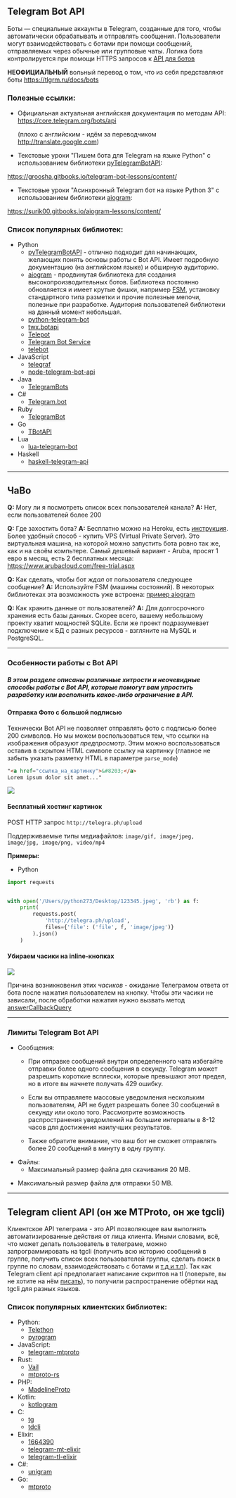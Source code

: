 ## Telegram Bot API
Боты — специальные аккаунты в Telegram, созданные для того, чтобы автоматически обрабатывать и отправлять сообщения. 
Пользователи могут взаимодействовать с ботами при помощи сообщений, отправляемых через обычные или групповые чаты. 
Логика бота контролируется при помощи HTTPS запросов к [API для ботов](https://api.telegram.org)

**НЕОФИЦИАЛЬНЫЙ** вольный перевод о том, что из себя представляют боты https://tlgrm.ru/docs/bots

### Полезные ссылки:
- Официальная актуальная английская документация по методам API: https://core.telegram.org/bots/api

  (плохо с английским - идём за переводчиком http://translate.google.com)

- Текстовые уроки "Пишем бота для Telegram на языке Python" с использованием библиотеки [pyTelegramBotAPI](https://github.com/eternnoir/pyTelegramBotAPI):

 https://groosha.gitbooks.io/telegram-bot-lessons/content/

- Текстовые уроки "Асинхронный Telegram бот на языке Python 3" с использованием библиотеки [aiogram](https://github.com/aiogram/aiogram):

 https://surik00.gitbooks.io/aiogram-lessons/content/

### Список популярных библиотек:
 + Python
   - [pyTelegramBotAPI](https://github.com/eternnoir/pyTelegramBotAPI) - отлично подходит для начинающих, желающих понять основы работы с Bot API. Имеет подробную документацию (на английском языке) и обширную аудиторию.
   - [aiogram](https://github.com/aiogram/aiogram) - продвинутая библиотека для создания высокопроизводительных ботов. Библиотека постоянно обновляется и имеет крутые фишки, например [FSM](https://ru.wikipedia.org/wiki/Конечный_автомат), установку стандартного типа разметки и прочие полезные мелочи, полезные при разработке. Аудитория пользователей библиотеки на данный момент небольшая.
   - [python-telegram-bot](https://github.com/python-telegram-bot/python-telegram-bot)
   - [twx.botapi](https://github.com/datamachine/twx.botapi)
   - [Telepot](https://github.com/nickoala/telepot)
   - [Telegram Bot Service](https://github.com/sourcesimian/txTelegramBot)
   - [telebot](https://github.com/yukuku/telebot)
 + JavaScript
   - [telegraf](https://github.com/telegraf/telegraf)
   - [node-telegram-bot-api](https://github.com/yagop/node-telegram-bot-api)
 + Java
   - [TelegramBots](https://github.com/rubenlagus/TelegramBots)
 + C#
   - [Telegram.bot](https://github.com/TelegramBots/Telegram.Bot)
 + Ruby
   - [TelegramBot](https://github.com/eljojo/telegram_bot)
 + Go
   - [TBotAPI](https://github.com/mrd0ll4r/tbotapi)
 + Lua
   - [lua-telegram-bot](https://github.com/cosmonawt/lua-telegram-bot)
 + Haskell
   - [haskell-telegram-api](https://github.com/klappvisor/haskell-telegram-api)


---

## ЧаВо

**Q:** Могу ли я посмотреть список всех пользователей канала?
**A:** Нет, если пользователей более 200


**Q:** Где захостить бота?
**A:** Бесплатно можно на Heroku, есть [инструкция](https://github.com/Kylmakalle/heroku-telegram-bot).
Более удобный способ - купить VPS \(Virtual Private Server\). Это виртуальная машина, на которой можно запустить бота ровно так же, как и на своём компьтере.
Самый дешевый вариант - Aruba, просят 1 евро в месяц, есть 2 бесплатных месяца: https://www.arubacloud.com/free-trial.aspx


**Q:** Как сделать, чтобы бот _ждал_ от пользователя следующее сообщение?
**A:** Используйте FSM (машины состояний). В некоторых библиотеках эта возможность уже встроена: [пример aiogram](https://github.com/aiogram/aiogram/blob/dfcc59d349e5387ff59ead32bd8f20d4ae064568/examples/finite_state_machine_example.py)


**Q:** Как хранить данные от пользователей?
**A:** Для долгосрочного хранения есть базы данных. Скорее всего, вашему небольшому проекту хватит мощностей SQLite. Если же проект подразумевает подключение к БД с разных ресурсов - взгляните на MySQL и PostgreSQL.


---


### Особенности работы с Bot API

##### В этом разделе описаны различные хитрости и неочевидные способы работы с Bot API, которые помогут вам упростить разработку или восполнить какое-либо ограничение в API.

#### Отправка Фото с большой подписью

Технически Bot API не позволяет отправлять фото с подписью более 200 символов. Но мы можем воспользоваться тем, что ссылки на изображения образуют _предпросмотр_. Этим можно воспользоваться оставив в скрытом HTML символе ссылку на картинку \(главное не забыть указать разметку HTML в параметре `parse_mode`\)
```HTML
"​​<a href="ссылка_на_картинку">&#8203;</a>
Lorem ipsum dolor sit amet..."
```
![](http://telegra.ph/file/ef107beda6880867f0348.png)

#### Бесплатный хостинг картинок
POST HTTP запрос `http://telegra.ph/upload`

Поддерживаемые типы медиафайлов:
`image/gif, image/jpeg, image/jpg, image/png, video/mp4`

**Примеры:**
- Python

```python
import requests


with open('/Users/python273/Desktop/123345.jpeg', 'rb') as f:
    print(
        requests.post(
            'http://telegra.ph/upload',
            files={'file': ('file', f, 'image/jpeg')}
        ).json()
    )
```

#### Убираем часики на inline-кнопках
![](http://telegra.ph/file/b61e25a0a3f81f157eecf.png)

Причина возникновения этих _часиков_ - ожидание Телеграмом ответа от бота после нажатия пользователем на кнопку. Чтобы эти часики не зависали, после обработки нажатия нужно вызвать метод [answerCallbackQuery](https://core.telegram.org/bots/api#answercallbackquery)


---


### Лимиты Telegram Bot API

 + Сообщения:
   - При отправке сообщений внутри определенного чата избегайте отправки более одного сообщения в секунду. Telegram может разрешить короткие всплески, которые превышают этот предел, но в итоге вы начнете получать 429 ошибку.

   - Если вы отправляете массовые уведомления нескольким пользователям, API не будет разрешать более 30 сообщений в секунду или около того. Рассмотрите возможность распространения уведомлений на большие интервалы в 8-12 часов для достижения наилучших результатов.

   - Также обратите внимание, что ваш бот не сможет отправлять более 20 сообщений в минуту в одну группу.
 + Файлы:
 	- Максимальный размер файла для скачивания 20 MB.

  - Максимальный размер файла для отправки 50 MB.


---


## Telegram client API (он же MTProto, он же tgcli)
Клиентское API телеграма - это API позволяющее вам выполнять автоматизированные действия от лица клиента.
Иными словами, всё, что может делать пользователь в телеграме, можно запрограммировать на tgcli \(получить всю историю сообщений в группе,
получить список всех пользователей группы, сделать поиск в группе по словам, взаимодействовать с ботами и [т.д и т.п](http://stek29.rocks/tl-schema/latest/)\).
Так как Telegram client api предполагает написание скриптов на tl \(поверьте, вы не хотите на нём [писать](https://tlgrm.ru/docs/mtproto/TL)\), то получили распространение обёртки над tgcli для разных языков.


### Список популярных клиентских библиотек:
+ Python:
  - [Telethon](https://github.com/LonamiWebs/Telethon)
  - [pyrogram](https://github.com/pyrogram/pyrogram)
+ JavaScript:
  - [telegram-mtproto](https://github.com/zerobias/telegram-mtproto)
+ Rust:
  - [Vail](https://github.com/JuanPotato/Vail)
  - [mtproto-rs](https://github.com/Connicpu/mtproto-rs)
+ PHP:
  - [MadelineProto](https://github.com/danog/MadelineProto)
+ Kotlin:
  - [kotlogram](https://github.com/badoualy/kotlogram)
+ C:
  - [tg](https://github.com/vysheng/tg)
  - [tdcli](https://bitbucket.org/vysheng/tdcli)  
+ Elixir:
  - [1664390](https://gitlab.com/snippets/1664390)
  - [telegram-mt-elixir](https://github.com/Fnux/telegram-mt-elixir)
  - [telegram-tl-elixir](https://github.com/Fnux/telegram-tl-elixir)
+ C#:
  - [unigram](https://github.com/unigramdev/unigram)
+ Go:
  - [mtproto](https://github.com/sdidyk/mtproto)
